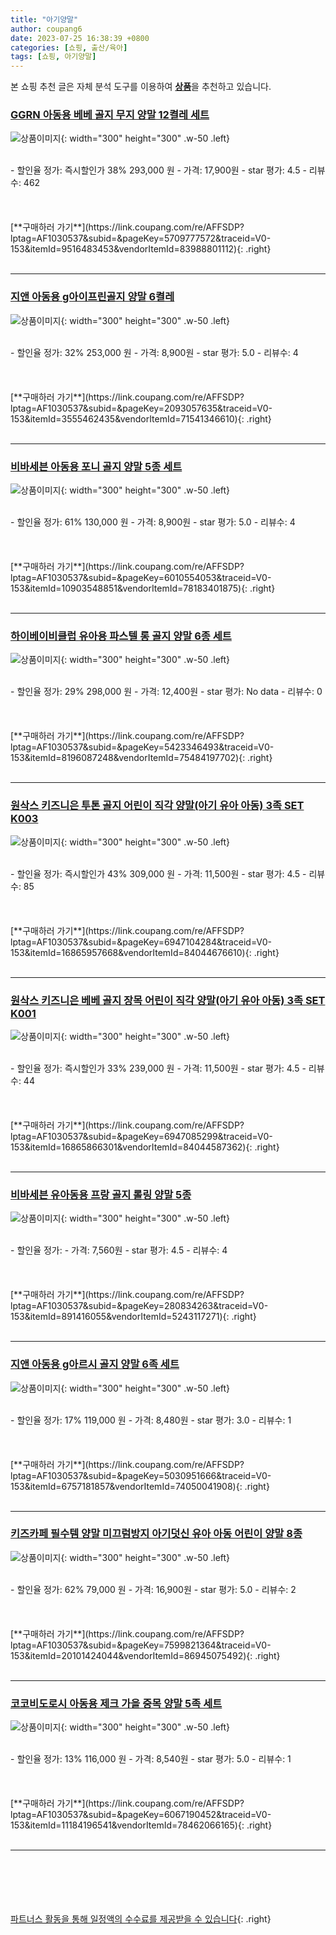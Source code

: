 ```yaml
---
title: "아기양말"
author: coupang6
date: 2023-07-25 16:38:39 +0800
categories: [쇼핑, 출산/육아]
tags: [쇼핑, 아기양말]
---
```


본 쇼핑 추천 글은 자체 분석 도구를 이용하여 [**상품**](https://link.coupang.com/a/bao1ui)을 추천하고 있습니다.

### [GGRN 아동용 베베 골지 무지 양말 12켤레 세트](https://link.coupang.com/re/AFFSDP?lptag=AF1030537&subid=&pageKey=5709777572&traceid=V0-153&itemId=9516483453&vendorItemId=83988801112)

![상품이미지](https://thumbnail8.coupangcdn.com/thumbnails/remote/230x230ex/image/retail/images/1526668748748087-f0cffd1b-b85c-4c52-b22e-23bde9d0fb3e.jpg){: width="300" height="300" .w-50 .left}


<br>
- 할인율 정가: 즉시할인가 38%  293,000   원
- 가격: 17,900원
- star 평가: 4.5
- 리뷰수: 462
<br>
<br>
<br>
<br>
[**구매하러 가기**](https://link.coupang.com/re/AFFSDP?lptag=AF1030537&subid=&pageKey=5709777572&traceid=V0-153&itemId=9516483453&vendorItemId=83988801112){: .right}
<br>
<br>

---

### [지앤 아동용 g아이프린골지 양말 6켤레](https://link.coupang.com/re/AFFSDP?lptag=AF1030537&subid=&pageKey=2093057635&traceid=V0-153&itemId=3555462435&vendorItemId=71541346610)

![상품이미지](https://thumbnail10.coupangcdn.com/thumbnails/remote/230x230ex/image/retail/images/2020/09/01/20/7/5d5b3213-9981-4862-be80-b179678f4400.jpg){: width="300" height="300" .w-50 .left}


<br>
- 할인율 정가: 32%  253,000   원
- 가격: 8,900원
- star 평가: 5.0
- 리뷰수: 4
<br>
<br>
<br>
<br>
[**구매하러 가기**](https://link.coupang.com/re/AFFSDP?lptag=AF1030537&subid=&pageKey=2093057635&traceid=V0-153&itemId=3555462435&vendorItemId=71541346610){: .right}
<br>
<br>

---

### [비바세븐 아동용 포니 골지 양말 5종 세트](https://link.coupang.com/re/AFFSDP?lptag=AF1030537&subid=&pageKey=6010554053&traceid=V0-153&itemId=10903548851&vendorItemId=78183401875)

![상품이미지](https://thumbnail10.coupangcdn.com/thumbnails/remote/230x230ex/image/retail/images/2021/08/12/11/1/d5ba3836-0d49-4ffa-beef-21e95c01ef49.jpg){: width="300" height="300" .w-50 .left}


<br>
- 할인율 정가: 61%  130,000   원
- 가격: 8,900원
- star 평가: 5.0
- 리뷰수: 4
<br>
<br>
<br>
<br>
[**구매하러 가기**](https://link.coupang.com/re/AFFSDP?lptag=AF1030537&subid=&pageKey=6010554053&traceid=V0-153&itemId=10903548851&vendorItemId=78183401875){: .right}
<br>
<br>

---

### [하이베이비클럽 유아용 파스텔 롱 골지 양말 6종 세트](https://link.coupang.com/re/AFFSDP?lptag=AF1030537&subid=&pageKey=5423346493&traceid=V0-153&itemId=8196087248&vendorItemId=75484197702)

![상품이미지](https://thumbnail10.coupangcdn.com/thumbnails/remote/230x230ex/image/rs_quotation_api/3ddl7fpv/db5d4701ad0945bba3fe267767d14112.jpg){: width="300" height="300" .w-50 .left}


<br>
- 할인율 정가: 29%  298,000   원
- 가격: 12,400원
- star 평가: No data
- 리뷰수: 0
<br>
<br>
<br>
<br>
[**구매하러 가기**](https://link.coupang.com/re/AFFSDP?lptag=AF1030537&subid=&pageKey=5423346493&traceid=V0-153&itemId=8196087248&vendorItemId=75484197702){: .right}
<br>
<br>

---

### [원삭스 키즈니은 투톤 골지 어린이 직각 양말(아기 유아 아동) 3족 SET K003](https://link.coupang.com/re/AFFSDP?lptag=AF1030537&subid=&pageKey=6947104284&traceid=V0-153&itemId=16865957668&vendorItemId=84044676610)

![상품이미지](https://thumbnail9.coupangcdn.com/thumbnails/remote/230x230ex/image/vendor_inventory/5bff/040f6fc66553f08e043a4efc2953e04b272c8c8cdefd0a3c5e98af1ec5ba.jpg){: width="300" height="300" .w-50 .left}


<br>
- 할인율 정가: 즉시할인가 43%  309,000   원
- 가격: 11,500원
- star 평가: 4.5
- 리뷰수: 85
<br>
<br>
<br>
<br>
[**구매하러 가기**](https://link.coupang.com/re/AFFSDP?lptag=AF1030537&subid=&pageKey=6947104284&traceid=V0-153&itemId=16865957668&vendorItemId=84044676610){: .right}
<br>
<br>

---

### [원삭스 키즈니은 베베 골지 장목 어린이 직각 양말(아기 유아 아동) 3족 SET K001](https://link.coupang.com/re/AFFSDP?lptag=AF1030537&subid=&pageKey=6947085299&traceid=V0-153&itemId=16865866301&vendorItemId=84044587362)

![상품이미지](https://thumbnail9.coupangcdn.com/thumbnails/remote/230x230ex/image/vendor_inventory/e1e5/36cbe52f3700c985fd5ce9d3ae2ea85d58d9bc8cf3f7d4d476f62eec62e4.jpg){: width="300" height="300" .w-50 .left}


<br>
- 할인율 정가: 즉시할인가 33%  239,000   원
- 가격: 11,500원
- star 평가: 4.5
- 리뷰수: 44
<br>
<br>
<br>
<br>
[**구매하러 가기**](https://link.coupang.com/re/AFFSDP?lptag=AF1030537&subid=&pageKey=6947085299&traceid=V0-153&itemId=16865866301&vendorItemId=84044587362){: .right}
<br>
<br>

---

### [비바세븐 유아동용 프랑 골지 롤링 양말 5종](https://link.coupang.com/re/AFFSDP?lptag=AF1030537&subid=&pageKey=280834263&traceid=V0-153&itemId=891416055&vendorItemId=5243117271)

![상품이미지](https://thumbnail10.coupangcdn.com/thumbnails/remote/230x230ex/image/retail/images/2019/08/12/15/9/b8208d60-9e8e-4dee-9b62-69987b49427c.jpg){: width="300" height="300" .w-50 .left}


<br>
- 할인율 정가: 
- 가격: 7,560원
- star 평가: 4.5
- 리뷰수: 4
<br>
<br>
<br>
<br>
[**구매하러 가기**](https://link.coupang.com/re/AFFSDP?lptag=AF1030537&subid=&pageKey=280834263&traceid=V0-153&itemId=891416055&vendorItemId=5243117271){: .right}
<br>
<br>

---

### [지앤 아동용 g아르시 골지 양말 6족 세트](https://link.coupang.com/re/AFFSDP?lptag=AF1030537&subid=&pageKey=5030951666&traceid=V0-153&itemId=6757181857&vendorItemId=74050041908)

![상품이미지](https://thumbnail9.coupangcdn.com/thumbnails/remote/230x230ex/image/rs_quotation_api/lqqlqehp/d27f29c4eecf4d4f877dffd98b6439fc.jpg){: width="300" height="300" .w-50 .left}


<br>
- 할인율 정가: 17%  119,000   원
- 가격: 8,480원
- star 평가: 3.0
- 리뷰수: 1
<br>
<br>
<br>
<br>
[**구매하러 가기**](https://link.coupang.com/re/AFFSDP?lptag=AF1030537&subid=&pageKey=5030951666&traceid=V0-153&itemId=6757181857&vendorItemId=74050041908){: .right}
<br>
<br>

---

### [키즈카페 필수템 양말 미끄럼방지 아기덧신 유아 아동 어린이 양말 8종](https://link.coupang.com/re/AFFSDP?lptag=AF1030537&subid=&pageKey=7599821364&traceid=V0-153&itemId=20101424044&vendorItemId=86945075492)

![상품이미지](https://thumbnail8.coupangcdn.com/thumbnails/remote/230x230ex/image/vendor_inventory/9672/a204cf48b04bbddd79c70835bd7cec9cc6135fa02366c3d9bedff1cad9b2.jpg){: width="300" height="300" .w-50 .left}


<br>
- 할인율 정가: 62%  79,000   원
- 가격: 16,900원
- star 평가: 5.0
- 리뷰수: 2
<br>
<br>
<br>
<br>
[**구매하러 가기**](https://link.coupang.com/re/AFFSDP?lptag=AF1030537&subid=&pageKey=7599821364&traceid=V0-153&itemId=20101424044&vendorItemId=86945075492){: .right}
<br>
<br>

---

### [코코비도로시 아동용 제크 가을 중목 양말 5족 세트](https://link.coupang.com/re/AFFSDP?lptag=AF1030537&subid=&pageKey=6067190452&traceid=V0-153&itemId=11184196541&vendorItemId=78462066165)

![상품이미지](https://thumbnail8.coupangcdn.com/thumbnails/remote/230x230ex/image/retail/images/7464652949843178-dadbe1c1-9cfa-441b-970b-4a59fff477a5.jpg){: width="300" height="300" .w-50 .left}


<br>
- 할인율 정가: 13%  116,000   원
- 가격: 8,540원
- star 평가: 5.0
- 리뷰수: 1
<br>
<br>
<br>
<br>
[**구매하러 가기**](https://link.coupang.com/re/AFFSDP?lptag=AF1030537&subid=&pageKey=6067190452&traceid=V0-153&itemId=11184196541&vendorItemId=78462066165){: .right}
<br>
<br>

---
<br><br><br><br><br> [파트너스 활동을 통해 일정액의 수수료를 제공받을 수 있습니다](https://link.coupang.com/a/bao1ui){: .right}